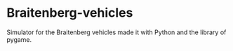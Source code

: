 # Braitenberg-vehicles
Simulator for the Braitenberg vehicles made it with Python and the library of pygame.
